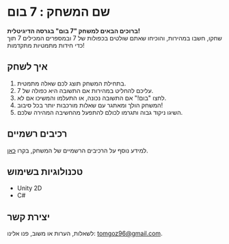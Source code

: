 # שם המשחק : 7 בום

**ברוכים הבאים למשחק "7 בום" בגרסה הדיגיטלית!**  
שחקו, חשבו במהירות, והוכיחו שאתם שולטים בכפולות של 7 ובמספרים המכילים 7 תוך כדי חידות מתמטיות מתקדמות!

## איך לשחק
1. בתחילת המשחק תוצג לכם שאלה מתמטית.
2. עליכם להחליט במהירות אם התשובה היא כפולה של 7.
3. לחצו "בום!" אם התשובה נכונה, או התעלמו והמשיכו אם לא.
4. המשחק הולך ומאתגר עם שאלות מורכבות יותר בכל סיבוב!
5. השיגו ניקוד גבוה ותגרמו לכולם להתפעל מהחשיבה המהירה שלכם.

## רכיבים רשמיים
למידע נוסף על הרכיבים הרשמיים של המשחק, בקרו [כאן](https://github.com/ComputerGameDev/7-Boom/blob/main/formal-elements.md).

## טכנולוגיות בשימוש
- Unity 2D
- C#
## יצירת קשר
לשאלות, הערות או משוב, פנו אלינו: [tomgoz96@gmail.com](mailto:tomgoz96@gmail.com).
